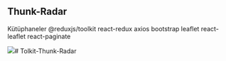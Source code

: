 ## Thunk-Radar

Kütüphaneler
@reduxjs/toolkit
react-redux
axios
bootstrap
leaflet
react-leaflet
react-paginate

<img src="Radar.gif" /># Tolkit-Thunk-Radar
